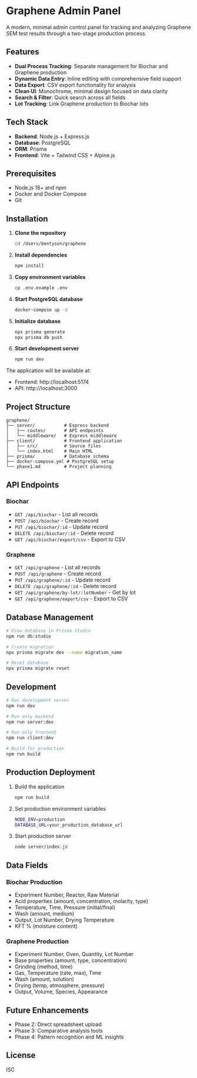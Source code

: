 # Graphene Admin Panel

A modern, minimal admin control panel for tracking and analyzing Graphene SEM test results through a two-stage production process.

## Features

- **Dual Process Tracking**: Separate management for Biochar and Graphene production
- **Dynamic Data Entry**: Inline editing with comprehensive field support
- **Data Export**: CSV export functionality for analysis
- **Clean UI**: Monochrome, minimal design focused on data clarity
- **Search & Filter**: Quick search across all fields
- **Lot Tracking**: Link Graphene production to Biochar lots

## Tech Stack

- **Backend**: Node.js + Express.js
- **Database**: PostgreSQL
- **ORM**: Prisma
- **Frontend**: Vite + Tailwind CSS + Alpine.js

## Prerequisites

- Node.js 18+ and npm
- Docker and Docker Compose
- Git

## Installation

1. **Clone the repository**
   ```bash
   cd /Users/bentyson/graphene
   ```

2. **Install dependencies**
   ```bash
   npm install
   ```

3. **Copy environment variables**
   ```bash
   cp .env.example .env
   ```

4. **Start PostgreSQL database**
   ```bash
   docker-compose up -d
   ```

5. **Initialize database**
   ```bash
   npx prisma generate
   npx prisma db push
   ```

6. **Start development server**
   ```bash
   npm run dev
   ```

The application will be available at:
- Frontend: http://localhost:5174
- API: http://localhost:3000

## Project Structure

```
graphene/
├── server/           # Express backend
│   ├── routes/       # API endpoints
│   └── middleware/   # Express middleware
├── client/           # Frontend application
│   ├── src/          # Source files
│   └── index.html    # Main HTML
├── prisma/           # Database schema
├── docker-compose.yml # PostgreSQL setup
└── phase1.md         # Project planning
```

## API Endpoints

### Biochar
- `GET /api/biochar` - List all records
- `POST /api/biochar` - Create record
- `PUT /api/biochar/:id` - Update record
- `DELETE /api/biochar/:id` - Delete record
- `GET /api/biochar/export/csv` - Export to CSV

### Graphene
- `GET /api/graphene` - List all records
- `POST /api/graphene` - Create record
- `PUT /api/graphene/:id` - Update record
- `DELETE /api/graphene/:id` - Delete record
- `GET /api/graphene/by-lot/:lotNumber` - Get by lot
- `GET /api/graphene/export/csv` - Export to CSV

## Database Management

```bash
# View database in Prisma Studio
npm run db:studio

# Create migration
npx prisma migrate dev --name migration_name

# Reset database
npx prisma migrate reset
```

## Development

```bash
# Run development server
npm run dev

# Run only backend
npm run server:dev

# Run only frontend
npm run client:dev

# Build for production
npm run build
```

## Production Deployment

1. Build the application
   ```bash
   npm run build
   ```

2. Set production environment variables
   ```bash
   NODE_ENV=production
   DATABASE_URL=your_production_database_url
   ```

3. Start production server
   ```bash
   node server/index.js
   ```

## Data Fields

### Biochar Production
- Experiment Number, Reactor, Raw Material
- Acid properties (amount, concentration, molarity, type)
- Temperature, Time, Pressure (initial/final)
- Wash (amount, medium)
- Output, Lot Number, Drying Temperature
- KFT % (moisture content)

### Graphene Production
- Experiment Number, Oven, Quantity, Lot Number
- Base properties (amount, type, concentration)
- Grinding (method, time)
- Gas, Temperature (rate, max), Time
- Wash (amount, solution)
- Drying (temp, atmosphere, pressure)
- Output, Volume, Species, Appearance

## Future Enhancements

- Phase 2: Direct spreadsheet upload
- Phase 3: Comparative analysis tools
- Phase 4: Pattern recognition and ML insights

## License

ISC